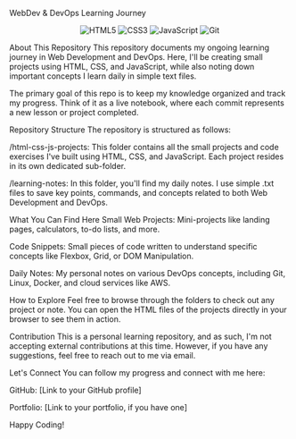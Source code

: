 WebDev & DevOps Learning Journey
<p align="center">
<img src="https://img.shields.io/badge/HTML5-E34F26?style=for-the-badge&logo=html5&logoColor=white" alt="HTML5">
<img src="https://img-shields.io/badge/CSS3-1572B6?style=for-the-badge&logo=css3&logoColor=white" alt="CSS3">
<img src="https://img.shields.io/badge/JavaScript-F7DF1E?style=for-the-badge&logo=javascript&logoColor=black" alt="JavaScript">
<img src="https://img.shields.io/badge/Git-F05032?style=for-the-badge&logo=git&logoColor=white" alt="Git">
</p>

About This Repository
This repository documents my ongoing learning journey in Web Development and DevOps. Here, I'll be creating small projects using HTML, CSS, and JavaScript, while also noting down important concepts I learn daily in simple text files.

The primary goal of this repo is to keep my knowledge organized and track my progress. Think of it as a live notebook, where each commit represents a new lesson or project completed.

Repository Structure
The repository is structured as follows:

/html-css-js-projects: This folder contains all the small projects and code exercises I've built using HTML, CSS, and JavaScript. Each project resides in its own dedicated sub-folder.

/learning-notes: In this folder, you'll find my daily notes. I use simple .txt files to save key points, commands, and concepts related to both Web Development and DevOps.

What You Can Find Here
Small Web Projects: Mini-projects like landing pages, calculators, to-do lists, and more.

Code Snippets: Small pieces of code written to understand specific concepts like Flexbox, Grid, or DOM Manipulation.

Daily Notes: My personal notes on various DevOps concepts, including Git, Linux, Docker, and cloud services like AWS.

How to Explore
Feel free to browse through the folders to check out any project or note. You can open the HTML files of the projects directly in your browser to see them in action.

Contribution
This is a personal learning repository, and as such, I'm not accepting external contributions at this time. However, if you have any suggestions, feel free to reach out to me via email.

Let's Connect
You can follow my progress and connect with me here:

GitHub: [Link to your GitHub profile]

Portfolio: [Link to your portfolio, if you have one]

Happy Coding!
